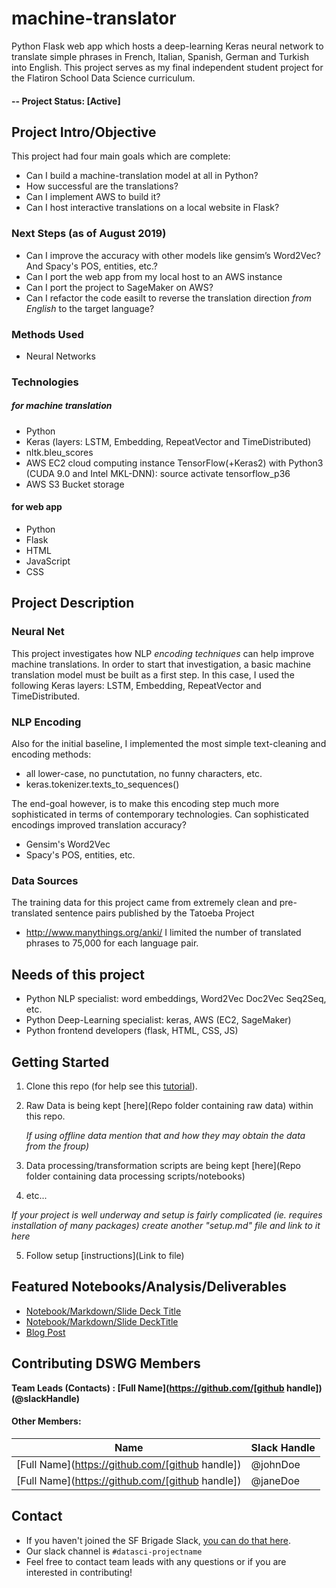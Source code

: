 # machine-translator
Python Flask web app which hosts a deep-learning Keras neural network to translate simple phrases in French, Italian, Spanish, German and Turkish into English.  This project serves as my final independent student project for the Flatiron School Data Science curriculum.  

#### -- Project Status: [Active]

## Project Intro/Objective
This project had four main goals which are complete:
* Can I build a machine-translation model at all in Python?
* How successful are the translations?
* Can I implement AWS to build it?
* Can I host interactive translations on a local website in Flask?
### Next Steps (as of August 2019)
* Can I improve the accuracy with other models like gensim’s Word2Vec? And Spacy's POS, entities, etc.?
* Can I port the web app from my local host to an AWS instance 
* Can I port the project to SageMaker on AWS?
* Can I refactor the code easilt to reverse the translation direction _from English_ to the target language?

### Methods Used
* Neural Networks

### Technologies
##### for machine translation
* Python
* Keras (layers: LSTM, Embedding, RepeatVector and TimeDistributed)
* nltk.bleu_scores
* AWS EC2 cloud computing instance TensorFlow(+Keras2) with Python3 (CUDA 9.0 and Intel MKL-DNN): source activate tensorflow_p36
* AWS S3 Bucket storage
#### for web app 
* Python
* Flask
* HTML
* JavaScript
* CSS

## Project Description
### Neural Net
This project investigates how NLP _encoding techniques_ can help improve machine translations.  In order to start that investigation, a basic machine translation model must be built as a first step.  In this case, I used the following Keras layers: LSTM, Embedding, RepeatVector and TimeDistributed.  

### NLP Encoding
Also for the initial baseline, I implemented the most simple text-cleaning and encoding methods:  
* all lower-case, no punctutation, no funny characters, etc.  
* keras.tokenizer.texts_to_sequences()

The end-goal however, is to make this encoding step much more sophisticated in terms of contemporary technologies. Can sophisticated encodings improved translation accuracy?
* Gensim's Word2Vec
* Spacy's POS, entities, etc.

### Data Sources
The training data for this project came from extremely clean and pre-translated sentence pairs published by the Tatoeba Project
* http://www.manythings.org/anki/ 
I limited the number of translated phrases to 75,000 for each language pair.  

## Needs of this project

- Python NLP specialist: word embeddings, Word2Vec Doc2Vec Seq2Seq, etc.
- Python Deep-Learning specialist:  keras, AWS (EC2, SageMaker)
- Python frontend developers (flask, HTML, CSS, JS)

## Getting Started

1. Clone this repo (for help see this [tutorial](https://help.github.com/articles/cloning-a-repository/)).
2. Raw Data is being kept [here](Repo folder containing raw data) within this repo.

    *If using offline data mention that and how they may obtain the data from the froup)*
    
3. Data processing/transformation scripts are being kept [here](Repo folder containing data processing scripts/notebooks)
4. etc...

*If your project is well underway and setup is fairly complicated (ie. requires installation of many packages) create another "setup.md" file and link to it here*  

5. Follow setup [instructions](Link to file)

## Featured Notebooks/Analysis/Deliverables
* [Notebook/Markdown/Slide Deck Title](link)
* [Notebook/Markdown/Slide DeckTitle](link)
* [Blog Post](link)


## Contributing DSWG Members

**Team Leads (Contacts) : [Full Name](https://github.com/[github handle])(@slackHandle)**

#### Other Members:

|Name     |  Slack Handle   | 
|---------|-----------------|
|[Full Name](https://github.com/[github handle])| @johnDoe        |
|[Full Name](https://github.com/[github handle]) |     @janeDoe    |

## Contact
* If you haven't joined the SF Brigade Slack, [you can do that here](http://c4sf.me/slack).  
* Our slack channel is `#datasci-projectname`
* Feel free to contact team leads with any questions or if you are interested in contributing!
